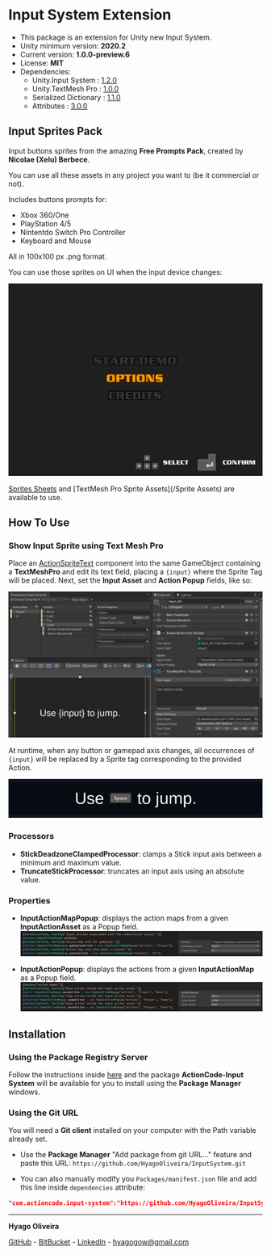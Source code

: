 # Input System Extension

* This package is an extension for Unity new Input System.
* Unity minimum version: **2020.2**
* Current version: **1.0.0-preview.6**
* License: **MIT**
* Dependencies:
	- Unity.Input System : [1.2.0](https://docs.unity3d.com/Packages/com.unity.inputsystem@1.2/changelog/CHANGELOG.html)
	- Unity.TextMesh Pro : [1.0.0](https://docs.unity3d.com/Packages/com.unity.textmeshpro@1.0/changelog/CHANGELOG.html)
	- Serialized Dictionary : [1.1.0](https://github.com/HyagoOliveira/SerializedDictionary/tree/1.1.0)
	- Attributes : [3.0.0](https://github.com/HyagoOliveira/attributes/tree/3.0.0)

## Input Sprites Pack

Input buttons sprites from the amazing **Free Prompts Pack**, created by **Nicolae (Xelu) Berbece**.

You can use all these assets in any project you want to (be it commercial or not).

Includes buttons prompts for:

* Xbox 360/One
* PlayStation 4/5
* Nintentdo Switch Pro Controller
* Keyboard and Mouse

All in 100x100 px .png format.

You can use those sprites on UI when the input device changes:

![Input Device Change Showcase][prompts-showcase]

[Sprites Sheets](/Sprites/) and [TextMesh Pro Sprite Assets](/Sprite Assets) are available to use.

## How To Use

### Show Input Sprite using Text Mesh Pro

Place an [ActionSpriteText](/Runtime/SpriteText/ActionSpriteText.cs) component into the same GameObject containing a **TextMeshPro** and edit its text field, placing a ```{input}``` where the Sprite Tag will be placed. Next, set the **Input Asset** and **Action Popup** fields, like so:

![Action Sprite Text][action-sprite-text-inspector]

 At runtime, when any button or gamepad axis changes, all occurrences of ```{input}``` will be replaced by a Sprite tag corresponding to the provided Action.

![Action Sprite Text Runtime][action-sprite-text-runtime]

### Processors

* **StickDeadzoneClampedProcessor**: clamps a Stick input axis between a minimum and maximum value.
* **TruncateStickProcessor**: truncates an input axis using an absolute value.

### Properties

* **InputActionMapPopup**: displays the action maps from a given **InputActionAsset** as a Popup field.
![Action Map Popup Showcase][input-action-map-popup]
    
* **InputActionPopup**: displays the actions from a given **InputActionMap** as a Popup field.
![Action Popup Showcase][input-action-popup]

## Installation

### Using the Package Registry Server

Follow the instructions inside [here](https://cutt.ly/ukvj1c8) and the package **ActionCode-Input System** 
will be available for you to install using the **Package Manager** windows.

### Using the Git URL

You will need a **Git client** installed on your computer with the Path variable already set. 

- Use the **Package Manager** "Add package from git URL..." feature and paste this URL: `https://github.com/HyagoOliveira/InputSystem.git`

- You can also manually modify you `Packages/manifest.json` file and add this line inside `dependencies` attribute: 

```json
"com.actioncode.input-system":"https://github.com/HyagoOliveira/InputSystem.git"
```

---

**Hyago Oliveira**

[GitHub](https://github.com/HyagoOliveira) -
[BitBucket](https://bitbucket.org/HyagoGow/) -
[LinkedIn](https://www.linkedin.com/in/hyago-oliveira/) -
<hyagogow@gmail.com>

[prompts-showcase]: /Documentation~/prompts-showcase.gif "Free Prompts Pack Showcase"
[action-sprite-text-inspector]: /Documentation~/ActionSpriteText.png "Action Sprite Text"
[action-sprite-text-runtime]: /Documentation~/ActionSpriteText.gif "Action Sprite Text Runtime"
[input-action-popup]: /Documentation~/showcase-input-action-popup.jpg "Action Popup"
[input-action-map-popup]: /Documentation~/showcase-input-action-map-popup.jpg "Action Map Popup"